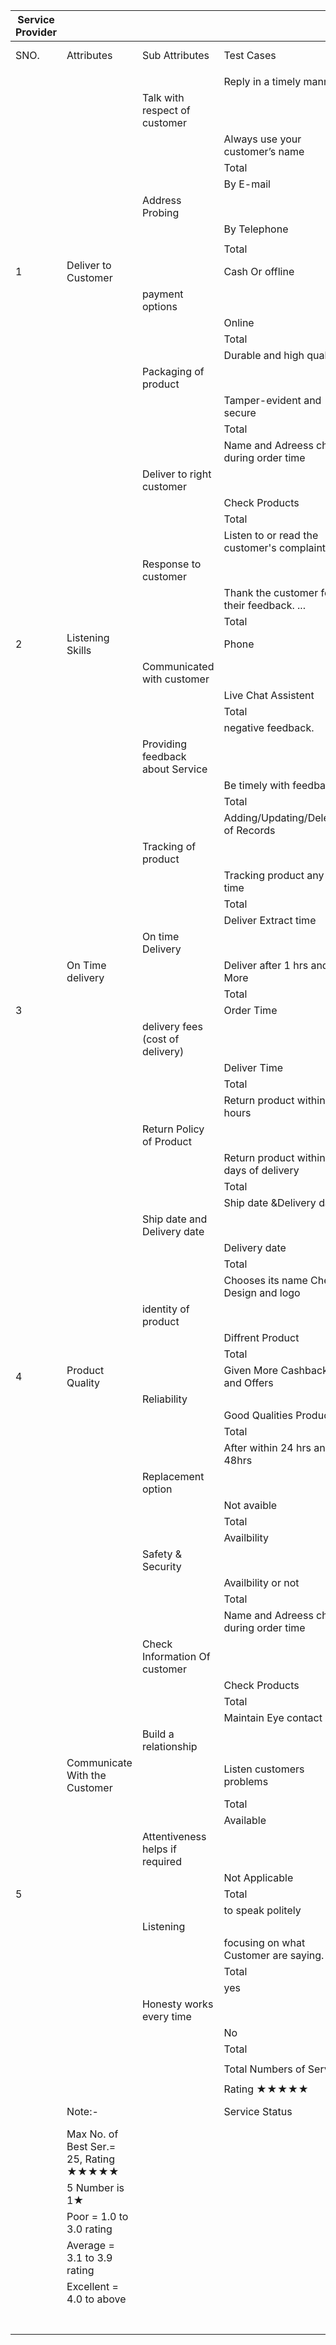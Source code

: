 | Service Provider |                                        |                                  |                                                     |        |                   |                  |
| ---------------- | -------------------------------------- | -------------------------------- | --------------------------------------------------- | ------ | ----------------- | ---------------- |
| SNO.             | Attributes                             | Sub Attributes                   | Test Cases                                          | Points | Instamart         | Airtel Broadband |
|                  |                                        |                                  |                                                     |        |                   |                  |
|                  |                                        |                                  | Reply in a timely manner<br>                        | 1      |                   |                  |
|                  |                                        | Talk with respect of customer    |                                                     |        | 2                 | 2                |
|                  |                                        |                                  | Always use your customer’s name                     | 1      |                   |                  |
|                  |                                        |                                  | Total                                               |        |                   |                  |
|                  |                                        |                                  | By E-mail                                           | 1      |                   |                  |
|                  |                                        | Address Probing                  |                                                     |        | 2                 | 2                |
|                  |                                        |                                  | By Telephone<br>                                    | 1      |                   |                  |
|                  |                                        |                                  |                                                     |        |                   |                  |
|                  |                                        |                                  | Total                                               |        |                   |                  |
| 1                | Deliver to Customer                    |                                  | Cash Or offline                                     | 1      |                   |                  |
|                  |                                        | payment options                  |                                                     |        | 2                 | 2                |
|                  |                                        |                                  | Online                                              | 1      |                   |                  |
|                  |                                        |                                  | Total                                               |        |                   |                  |
|                  |                                        |                                  | Durable and high quality<br>                        | 1      |                   |                  |
|                  |                                        | Packaging of product             |                                                     |        | 2                 | 2                |
|                  |                                        |                                  | Tamper-evident and secure                           | 1      |                   |                  |
|                  |                                        |                                  | Total                                               |        |                   |                  |
|                  |                                        |                                  | Name and Adreess check during order time<br>        | 1      |                   |                  |
|                  |                                        | Deliver to right customer        |                                                     |        | 2                 | 2                |
|                  |                                        |                                  | Check Products                                      | 1      |                   |                  |
|                  |                                        |                                  | Total                                               |        |                   |                  |
|                  |                                        |                                  | Listen to or read the customer's complaint. ...<br> | 1      |                   |                  |
|                  |                                        | Response to customer             |                                                     |        | 2                 | 2                |
|                  |                                        |                                  | Thank the customer for their feedback. ...<br>      | 1      |                   |                  |
|                  |                                        |                                  | Total                                               |        |                   |                  |
| 2                | Listening Skills                       |                                  | Phone                                               | 1      |                   |                  |
|                  |                                        | Communicated with customer       |                                                     |        | 2                 | 2                |
|                  |                                        |                                  | Live Chat Assistent                                 | 1      |                   |                  |
|                  |                                        |                                  | Total                                               |        |                   |                  |
|                  |                                        |                                  | negative feedback.<br>                              | 1      |                   |                  |
|                  |                                        | Providing feedback about Service |                                                     |        | 2                 | 2                |
|                  |                                        |                                  | Be timely with feedback                             | 1      |                   |                  |
|                  |                                        |                                  | Total                                               |        |                   |                  |
|                  |                                        |                                  | Adding/Updating/Deletion of Records<br>             | 1      |                   |                  |
|                  |                                        | Tracking of product              |                                                     |        | 2                 | 2                |
|                  |                                        |                                  | Tracking product any time                           | 1      |                   |                  |
|                  |                                        |                                  | Total                                               |        |                   |                  |
|                  |                                        |                                  | Deliver Extract time<br>                            | 1      |                   |                  |
|                  |                                        | On time Delivery                 |                                                     |        | 2                 | 2                |
|                  | On Time delivery                       |                                  | Deliver after 1 hrs and More                        | 1      |                   |                  |
|                  |                                        |                                  | Total                                               |        |                   |                  |
| 3                |                                        |                                  | Order Time                                          | 1      |                   |                  |
|                  |                                        | delivery fees (cost of delivery) |                                                     |        | 2                 | 2                |
|                  |                                        |                                  | Deliver Time                                        | 1      |                   |                  |
|                  |                                        |                                  | Total                                               |        |                   |                  |
|                  |                                        |                                  | Return product within 24 hours<br>                  | 1      |                   |                  |
|                  |                                        | Return Policy of Product         |                                                     |        | 2                 | 2                |
|                  |                                        |                                  | Return product within 10 days of delivery           | 1      |                   |                  |
|                  |                                        |                                  | Total                                               |        |                   |                  |
|                  |                                        |                                  | Ship date &Delivery date<br>                        | 1      |                   |                  |
|                  |                                        | Ship date and Delivery date      |                                                     |        | 2                 | 2                |
|                  |                                        |                                  | Delivery date                                       | 1      |                   |                  |
|                  |                                        |                                  | Total                                               |        |                   |                  |
|                  |                                        |                                  | Chooses its name Check Design and logo<br>          | 1      |                   |                  |
|                  |                                        | identity of product              |                                                     |        | 2                 | 2                |
|                  |                                        |                                  | Diffrent Product                                    | 1      |                   |                  |
|                  |                                        |                                  | Total                                               |        |                   |                  |
| 4                | Product Quality                        |                                  | Given More Cashback and Offers                      | 1      |                   |                  |
|                  |                                        | Reliability                      |                                                     |        | 2                 | 2                |
|                  |                                        |                                  | Good Qualities Product                              | 1      |                   |                  |
|                  |                                        |                                  | Total                                               |        |                   |                  |
|                  |                                        |                                  | After within 24 hrs and 48hrs                       | 1      |                   |                  |
|                  |                                        | Replacement option               |                                                     |        | 2                 | 2                |
|                  |                                        |                                  | Not avaible                                         | 1      |                   |                  |
|                  |                                        |                                  | Total                                               |        |                   |                  |
|                  |                                        |                                  | Availbility                                         | 1      |                   |                  |
|                  |                                        | Safety & Security                |                                                     |        | 2                 | 2                |
|                  |                                        |                                  | Availbility or not                                  | 1      |                   |                  |
|                  |                                        |                                  | Total                                               |        |                   |                  |
|                  |                                        |                                  | Name and Adreess check during order time<br>        | 1      |                   |                  |
|                  |                                        | Check Information Of customer    |                                                     |        | 2                 | 2                |
|                  |                                        |                                  | Check Products                                      | 1      |                   |                  |
|                  |                                        |                                  | Total                                               |        |                   |                  |
|                  |                                        |                                  | Maintain Eye contact<br>                            | 1      |                   |                  |
|                  |                                        | Build a relationship<br>         |                                                     |        | 2                 | 2                |
|                  | Communicate With the Customer          |                                  | Listen customers problems                           | 1      |                   |                  |
|                  |                                        |                                  | Total                                               |        |                   |                  |
|                  |                                        |                                  | Available                                           | 1      |                   |                  |
|                  |                                        | Attentiveness helps if required  |                                                     |        | 1                 | 1                |
|                  |                                        |                                  | Not Applicable                                      | 0      |                   |                  |
| 5                |                                        |                                  | Total                                               |        |                   |                  |
|                  |                                        |                                  | to speak politely<br>                               | 1      |                   |                  |
|                  |                                        | Listening                        |                                                     |        | 2                 | 2                |
|                  |                                        |                                  | focusing on what Customer are saying.               | 1      |                   |                  |
|                  |                                        |                                  | Total                                               |        |                   |                  |
|                  |                                        |                                  | yes                                                 | 1      |                   |                  |
|                  |                                        | Honesty works every time         |                                                     |        | 1                 | 1                |
|                  |                                        |                                  | No                                                  | 0      |                   |                  |
|                  |                                        |                                  | Total                                               |        |                   |                  |
|                  |                                        |                                  |                                                     |        |                   |                  |
|                  |                                        |                                  | Total Numbers of Service                            |        | 29                | 39               |
|                  |                                        |                                  |                                                     |        |                   |                  |
|                  |                                        |                                  | Rating ★★★★★                                        |        | 7.25              | 9.75             |
|                  | Note:-                                 |                                  | Service Status                                      |        | Excellent Service | Average Service  |
|                  | Max No. of Best Ser.= 25, Rating ★★★★★ |                                  |                                                     |        |                   |                  |
|                  | 5  Number is 1★                        |                                  |                                                     |        |                   |                  |
|                  | Poor = 1.0 to 3.0 rating               |                                  |                                                     |        |                   |                  |
|                  | Average = 3.1 to 3.9 rating            |                                  |                                                     |        |                   |                  |
|                  | Excellent = 4.0 to above               |                                  |                                                     |        |                   |                  |
|                  |                                        |                                  |                                                     |        |                   |                  |
|                  |                                        |                                  |                                                     |        |                   |                  |
|                  |                                        |                                  |                                                     |        |                   |                  |
|                  |                                        |                                  |                                                     |        |                   |                  |
|                  |                                        |                                  |                                                     |        |                   |                  |
|                  |                                        |                                  |                                                     |        |                   |                  |
|                  |                                        |                                  |                                                     |        |                   |